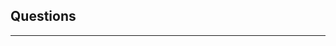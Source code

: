 ## Questions
---------

<question source="labguidepage002DOmZy2yM" />
<question source="labguidepage002AMeDZQW4" />
<question source="labguidepage0022yQhT7bC" />



<grouped-questions source="labguidepage002gY9GLgGP" /> 